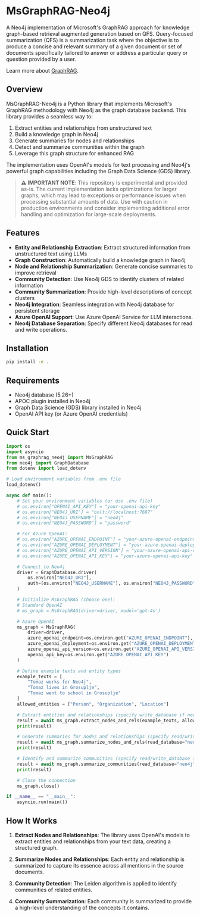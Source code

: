 # MsGraphRAG-Neo4j

A Neo4j implementation of Microsoft's GraphRAG approach for knowledge graph-based retrieval augmented generation based on QFS.
Query-focused summarization (QFS) is a summarization task where the objective is to produce a concise and relevant summary of a given document or set of documents specifically tailored to answer or address a particular query or question provided by a user.

Learn more about [GraphRAG](https://graphrag.com/).

## Overview

MsGraphRAG-Neo4j is a Python library that implements Microsoft's GraphRAG methodology with Neo4j as the graph database backend. This library provides a seamless way to:

1. Extract entities and relationships from unstructured text
2. Build a knowledge graph in Neo4j
3. Generate summaries for nodes and relationships
4. Detect and summarize communities within the graph
5. Leverage this graph structure for enhanced RAG

The implementation uses OpenAI's models for text processing and Neo4j's powerful graph capabilities including the Graph Data Science (GDS) library.

> **⚠️ IMPORTANT NOTE**: This repository is experimental and provided as-is. The current implementation lacks optimizations for larger graphs, which may lead to exceptions or performance issues when processing substantial amounts of data. Use with caution in production environments and consider implementing additional error handling and optimization for large-scale deployments.


## Features

- **Entity and Relationship Extraction**: Extract structured information from unstructured text using LLMs
- **Graph Construction**: Automatically build a knowledge graph in Neo4j
- **Node and Relationship Summarization**: Generate concise summaries to improve retrieval
- **Community Detection**: Use Neo4j GDS to identify clusters of related information
- **Community Summarization**: Provide high-level descriptions of concept clusters
- **Neo4j Integration**: Seamless integration with Neo4j database for persistent storage
- **Azure OpenAI Support**: Use Azure OpenAI Service for LLM interactions.
- **Neo4j Database Separation**: Specify different Neo4j databases for read and write operations.

## Installation

```bash
pip install -e .
```

## Requirements

- Neo4j database (5.26+)
- APOC plugin installed in Neo4j
- Graph Data Science (GDS) library installed in Neo4j
- OpenAI API key (or Azure OpenAI credentials)

## Quick Start

```python
import os
import asyncio
from ms_graphrag_neo4j import MsGraphRAG
from neo4j import GraphDatabase
from dotenv import load_dotenv

# Load environment variables from .env file
load_dotenv()

async def main():
    # Set your environment variables (or use .env file)
    # os.environ["OPENAI_API_KEY"] = "your-openai-api-key"
    # os.environ["NEO4J_URI"] = "bolt://localhost:7687"
    # os.environ["NEO4J_USERNAME"] = "neo4j"
    # os.environ["NEO4J_PASSWORD"] = "password"

    # For Azure OpenAI:
    # os.environ["AZURE_OPENAI_ENDPOINT"] = "your-azure-openai-endpoint"
    # os.environ["AZURE_OPENAI_DEPLOYMENT"] = "your-azure-openai-deployment"
    # os.environ["AZURE_OPENAI_API_VERSION"] = "your-azure-openai-api-version"
    # os.environ["AZURE_OPENAI_API_KEY"] = "your-azure-openai-api-key"

    # Connect to Neo4j
    driver = GraphDatabase.driver(
        os.environ["NEO4J_URI"], 
        auth=(os.environ["NEO4J_USERNAME"], os.environ["NEO4J_PASSWORD"])
    )

    # Initialize MsGraphRAG (choose one):
    # Standard OpenAI
    # ms_graph = MsGraphRAG(driver=driver, model='gpt-4o')

    # Azure OpenAI
    ms_graph = MsGraphRAG(
        driver=driver,
        azure_openai_endpoint=os.environ.get("AZURE_OPENAI_ENDPOINT"),
        azure_openai_deployment=os.environ.get("AZURE_OPENAI_DEPLOYMENT"),
        azure_openai_api_version=os.environ.get("AZURE_OPENAI_API_VERSION"),
        openai_api_key=os.environ.get("AZURE_OPENAI_API_KEY")
    )

    # Define example texts and entity types
    example_texts = [
        "Tomaz works for Neo4j",
        "Tomaz lives in Grosuplje", 
        "Tomaz went to school in Grosuplje"
    ]
    allowed_entities = ["Person", "Organization", "Location"]

    # Extract entities and relationships (specify write_database if needed)
    result = await ms_graph.extract_nodes_and_rels(example_texts, allowed_entities, write_database="neo4j")
    print(result)

    # Generate summaries for nodes and relationships (specify read/write_database if needed)
    result = await ms_graph.summarize_nodes_and_rels(read_database="neo4j", write_database="neo4j")
    print(result)

    # Identify and summarize communities (specify read/write_database if needed)
    result = await ms_graph.summarize_communities(read_database="neo4j", write_database="neo4j")
    print(result)

    # Close the connection
    ms_graph.close()

if __name__ == "__main__":
    asyncio.run(main())
```

## How It Works

1. **Extract Nodes and Relationships**: The library uses OpenAI's models to extract entities and relationships from your text data, creating a structured graph.

2. **Summarize Nodes and Relationships**: Each entity and relationship is summarized to capture its essence across all mentions in the source documents.

3. **Community Detection**: The Leiden algorithm is applied to identify communities of related entities.

4. **Community Summarization**: Each community is summarized to provide a high-level understanding of the concepts it contains.
